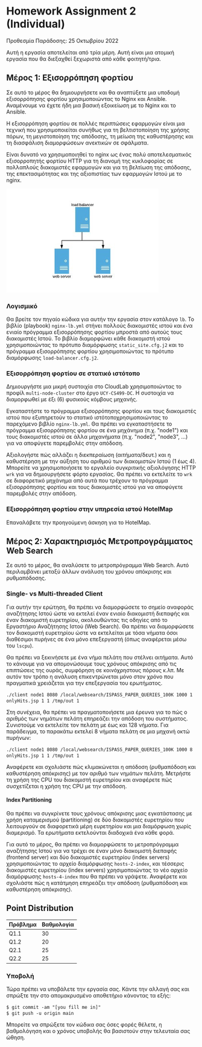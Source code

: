 # Homework Assignment 2 (Individual)

Προθεσμία Παράδοσης: 25 Οκτωβρίου 2022

Αυτή η εργασία αποτελείται από τρία μέρη. Αυτή είναι μια ατομική εργασία που θα διεξαχθεί ξεχωριστά από κάθε φοιτητή/τρια.

## Μέρος 1: Εξισορρόπηση φορτίου 

Σε αυτό το μέρος θα δημιουργήσετε και θα αναπτύξετε μια υποδομή εξισορρόπησης φορτίου  χρησιμοποιώντας το Nginx και Ansible. 
Αναμένουμε να έχετε ήδη μια βασική εξοικείωση με το Nginx και το Ansible.

Η εξισορρόπηση φορτίου σε πολλές περιπτώσεις εφαρμογών είναι μια τεχνική που χρησιμοποιείται συνήθως για τη βελτιστοποίηση της χρήσης πόρων, τη μεγιστοποίηση της απόδοσης, τη μείωση της καθυστέρησης και τη διασφάλιση διαμορφώσεων ανεκτικών σε σφάλματα.

Είναι δυνατό να χρησιμοποιηθεί το nginx ως ένας πολύ αποτελεσματικός εξισορροπητής φορτίου HTTP για τη διανομή της κυκλοφορίας σε πολλαπλούς διακομιστές εφαρμογών και για τη βελτίωση της απόδοσης, της επεκτασιμότητας και της αξιοπιστίας των εφαρμογών Ιστού με το nginx.

![load balancer](figures/lb.jpg)

### Λογισμικό 

Θα βρείτε τον πηγαίο κώδικα για αυτήν την εργασία στον κατάλογο `lb`.
Το βιβλίο (playbook) `nginx-lb.yml` στήνει πολλούς διακομιστές ιστού και ένα ενιαίο πρόγραμμα εξισορρόπησης φορτίου μπροστά από αυτούς τους διακομιστές Ιστού.
Το βιβλίο διαμορφώνει κάθε διακομιστή ιστού χρησιμοποιώντας το πρότυπο διαμόρφωσης `static_site.cfg.j2` και το πρόγραμμα εξισορρόπησης φορτίου χρησιμοποιώντας το πρότυπο διαμόρφωσης `load-balancer.cfg.j2`.

### Εξισορρόπηση φορτίου σε στατικό ιστότοπο

Δημιουργήστε μια μικρή συστοιχία στο CloudLab χρησιμοποιώντας το προφίλ `multi-node-cluster` στο έργο `UCY-CS499-DC`. Η συστοιχία να διαμορφωθεί με έξι (6) φυσικούς κόμβους μηχανής.

Εγκαταστήστε το πρόγραμμα εξισορρόπησης φορτίου και τους διακομιστές ιστού που εξυπηρετούν το στατικό ιστότοποχρησιμοποιώντας το παρεχόμενο βιβλίο `nginx-lb.yml`.
Θα πρέπει να εγκαταστήσετε το πρόγραμμα εξισορρόπησης φορτίου σε ένα μηχάνημα (π.χ. "node1") και τους διακομιστές ιστού σε άλλα μηχανήματα (π.χ. "node2", "node3", ...) για να αποφύγετε παρεμβολές στην απόδοση.

Αξιολογήστε πώς αλλάζει η διεκπεραίωση (αιτήματα/δευτ.) και η καθυστέρηση με την αύξηση του αριθμού των διακομιστών Ιστού (1 έως 4).
Μπορείτε να χρησιμοποιήσετε το εργαλείο συγκριτικής αξιολόγησης HTTP `wrk` για να δημιουργήσετε φόρτο εργασίας.
Θα πρέπει να εκτελείτε το `wrk` σε διαφορετικό μηχάνημα από αυτά που τρέχουν το πρόγραμμα εξισορρόπησης φορτίου και τους διακομιστές ιστού για να αποφύγετε παρεμβολές στην απόδοση.

### Εξισορρόπηση φορτίου στην υπηρεσία ιστού HotelMap

Επαναλάβετε την προηγούμενη άσκηση για το HotelMap.

## Μέρος 2: Χαρακτηρισμός Μετροπρογράμματος Web Search

Σε αυτό το μέρος, θα αναλύσετε το μετροπρόγραμμα Web Search. Αυτό περιλαμβάνει μεταξύ άλλων ανάλυση του χρόνου απόκρισης και ρυθμαπόδοσης.

### Single- vs Multi-threaded Client

Για αυτήν την ερώτηση, θα πρέπει να διαμορφώσετε το σημείο αναφοράς αναζήτησης Ιστού ώστε να εκτελεί έναν ενιαίο διακομιστή διεπαφής και έναν διακομιστή ευρετηρίου, ακολουθώντας τις οδηγίες από το Εργαστήριο Αναζήτησης Ιστού (Web Search). Θα πρέπει να διαμορφώσετε τον διακομιστή ευρετηρίου ώστε να εκτελείται με τόσα νήματα όσοι διαθέσιμοι πυρήνες σε ένα μόνο επεξεργαστή (όπως αναφέρεται μέσω του `lscpu`).

Θα πρέπει να ξεκινήσετε με ένα νήμα πελάτη που στέλνει αιτήματα. Αυτό το κάνουμε για να απομονώσουμε τους χρόνους απόκρισης από τις επιπτώσεις της ουράς, συμφόρηση σε κοινόχρηστους πόρους κ.λπ. Με αυτόν τον τρόπο η ανάλυση επικεντρώνεται μόνο στον χρόνο που πραγματικά χρειάζεται για την επεξεργασία του ερωτήματος.

```
./client node1 8080 /local/websearch/ISPASS_PAPER_QUERIES_100K 1000 1 onlyHits.jsp 1 1 /tmp/out 1
```

Στη συνέχεια, θα πρέπει να πραγματοποιήσετε μια έρευνα για το πώς ο αριθμός των νημάτων πελάτη επηρεάζει την απόδοση του συστήματος. Συνιστούμε να εκτελείτε τον πελάτη με έως και 128 νήματα. Για παράδειγμα, το παρακάτω εκτελεί 8 νήματα πελάτη σε μια μηχανή οκτώ πυρήνων:

```
./client node1 8080 /local/websearch/ISPASS_PAPER_QUERIES_100K 1000 8 onlyHits.jsp 1 1 /tmp/out 1
```

Αναφέρετε και σχολιάστε πώς κλιμακώνεται η απόδοση (ρυθμαπόδοση και καθυστέρηση απόκρισης) με τον αριθμό των νημάτων πελάτη. Μετρήστε τη χρήση της CPU του διακομιστή ευρετηρίου και αναφέρετε πώς συσχετίζεται η χρήση της CPU με την απόδοση.

#### Index Partitioning

Θα πρέπει να συγκρίνετε τους χρόνους απόκρισης μιας εγκατάστασης με χρήση καταμερισμού (partitioning) σε δύο διακομιστές ευρετηρίου που λειτουργούν σε διαφορετικά μέρη ευρετηρίου και μια διαμόρφωση χωρίς διαμερισμό. Τα ερωτήματα εκτελούνται διαδοχικά ένα κάθε φορά.

Για αυτό το μέρος, θα πρέπει να διαμορφώσετε το μετροπρόγραμμα αναζήτησης Ιστού για να τρέχει σε  έναν μόνο διακομιστή διεπαφής (frontend server) και δύο διακομιστές ευρετηρίου (index servers) χρησιμοποιώντας το αρχείο διαμόρφωσης `hosts-2-index`, και τέσσερις διακομιστές ευρετηρίου (index servers) χρησιμοποιώντας το νέο αρχείο διαμόρφωσης `hosts-4-index` που θα πρέπει να γράψετε.
Αναφέρετε και σχολιάστε πώς η κατάτμηση επηρεάζει την απόδοση (ρυθμαπόδοση και καθυστέρηση απόκρισης).

## Point Distribution

| Πρόβλημα   | Βαθμολογία |
|------------|--------|
| Q1.1       | 30     |
| Q1.2       | 20     |
| Q2.1       | 25     |
| Q2.2       | 25     |

### Υποβολή

Τώρα πρέπει να υποβάλετε την εργασία σας. Κάντε την αλλαγή σας και σπρώξτε την στο απομακρυσμένο αποθετήριο κάνοντας τα εξής:

```
$ git commit -am "[you fill me in]"
$ git push -u origin main
```

Μπορείτε να σπρώξετε τον κώδικα σας όσες φορές θέλετε, η βαθμολόγηση και ο χρόνος υποβολής θα βασιστούν στην τελευταία σας ώθηση.